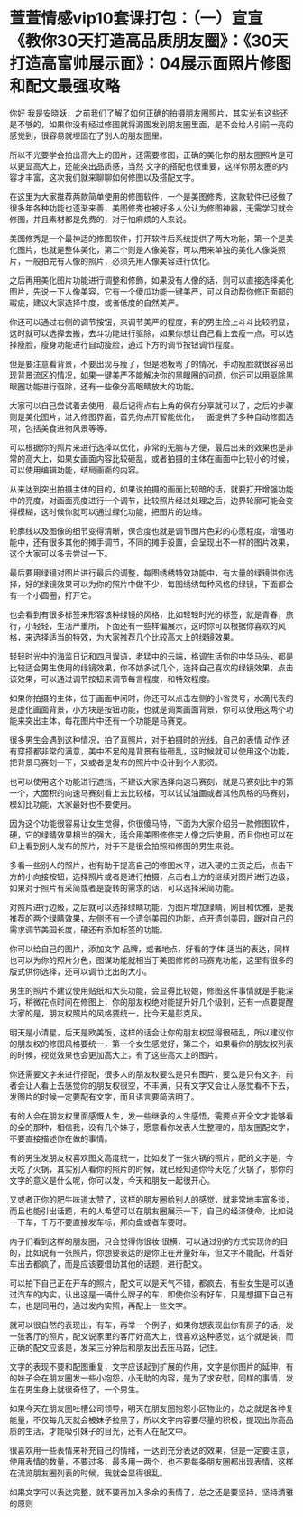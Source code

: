 # 萱萱情感vip10套课打包：（一）宣宣《教你30天打造高品质朋友圈》：《30天打造高富帅展示面》：04展示面照片修图和配文最强攻略

你好 我是安晓妖，之前我们了解了如何正确的拍摄朋友圈照片，其实光有这些还是不够的，如果你没有经过修图就将源图发到朋友圈里面，是不会给人引前一亮的感觉到，很容易就埋固在了别人的朋友圈里。

所以不光要学会拍出高大上的图片，还需要修图，正确的美化你的朋友圈照片是可以更显高大上，还能突出品质感，当然 文字的搭配也很重要，这样你朋友圈的内容才丰富，这次我们就来聊聊如何修图以及搭配文字。

在这里为大家推荐两款简单使用的修图软件，一个是美图修秀，这款软件已经做了很多年各种功能也逐渐来善，美图修秀也被好多人公认为修图神器，无需学习就会修图，并且素材都是免费的，对于怕麻烦的人来说。

美图修秀是一个最神适的修图软件，打开软件后系统提供了两大功能，第一个是美化图片，也就是整体美化，第二个则是人像美容，可以用来单独的美化人像类照片，一般拍完有人像的照片，必须先用人像美容进行优化。

之后再用美化图片功能进行调整和修飾，如果没有人像的话，则可以直接选择美化图片，先说一下人像美容，它有一个傻瓜功能一键美严，可以自动帮你修正面部的瑕疵，建议大家选择中度，或者低度的自然美严。

你还可以通过右侧的调节按钮，来调节美严的程度，有的男生脸上斗斗比较明显，这时就可以选择去搬，去斗功能进行驱除，如果你想让自己看上去瘦一点，可以选择瘦脸，瘦身功能进行自动瘦脸，通过下方的调节按钮调节程度。

但是要注意看背景，不要出现与瘦了，但是地板弯了的情况，手动瘦脸就很容易出现背景流区的情况，如果一键美严不能解决你的黑眼圈的问题，你还可以用驱除黑眼圈功能进行驱除，还有一些像分高眼睛放大的功能。

大家可以自己尝试着去使用，最后记得点右上角的保存分享就可以了，之后的步骤则是美化图片，进入修图界面，首先你点开智能优化，一面提供了多种自动修图选项，包括美食进物风景等等。

可以根据你的照片来进行选择以优化，非常的无脑与方便，最后出来的效果也是非常的高大上，如果女画面内容比较砸乱，或者拍摄的主体在画面中比较小的时候，可以使用编辑功能，结局画面的内容。

从来达到突出拍摄主体的目的，如果说拍摄的画面比较暗的话，就要打开增强功能中的亮度，对画面亮度进行一个调节，比较照片经过处理之后，边界轮廓可能会变得模糊，这时候你就可以通过绿化功能，把图片的边缘。

轮廓线以及图像的细节变得清晰，保合度也就是调节图片色彩的心愿程度，增强功能中，还有很多其他的摊手调节，不同的摊手设置，会呈现出不一样的图片效果，这个大家可以多去尝试一下。

最后要用绿镜对图片进行最后的调整，每图绣绣特效功能中，有大量的绿镜供你选择，好的绿镜效果可以为你的照片中做不少，每图绣绣每种风格的绿镜，下面都会有一个小圆圈，打开它。

也会看到有很多标签来形容该种绿镜的风格，比如轻轻时光的标签，就是青春，旅行，小轻轻，生活严重所，下面还有一些样偏展示，这时你可以根据你喜欢的风格，来选择适当的特效，为大家推荐几个比较高大上的绿镜效果。

轻轻时光中的海监日记和四月误语，老猛中的云端，格调生活你的中华马头，都是比较适合男生使用的绿镜效果，你不妨多试几个，选择自己喜欢的绿镜效果，点击该效果，可以通过调节按钮来调节每言程度，和特效程度。

如果你拍摄的主体，位于画面中间时，你还可以点击左侧的小省灵号，水滴代表的是虚化画面背景，小方块是按钮功能，也就是调案画面背景，你可以使用这两个功能来突出主体，每花图片中还有一个功能是马赛克。

很多男生会遇到这种情况，拍了真照片，对于拍摄时的光线，自己的表情 动作 还有穿搭都非常的满意，美中不足的是背景有些砸乱，这时候就可以使用这个功能，把背景马赛刻一下，又或者是发布的照片中设计到个人影资。

也可以使用这个功能进行遮挡，不建议大家选择向速马赛刻，就是马赛刻比中的第一个，大面积的向速马赛刻看上去比较楼，可以试试油画或者其他风格的马赛刻，模幻比功能，大家最好也不要使用。

因为这个功能很容易让女生觉得，你很傻马特，下面为大家介绍另一款修图软件，硬，它的绿睛效果相当的强大，适合用美图修修完人像之后使用，而且你也可以在印上看到别人发布的照片，对于不是很会拍照和修图的男生来说。

多看一些别人的照片，也有助于提高自己的修图水平，进入硬的主页之后，点击下方的小向接按钮，选择照片或者是进行拍摄，点击右上方的继续对图片进行边级，如果对于照片有采简或者是旋转的需求的话，可以选择采简功能。

对照片进行边级，之后就可以选择绿睛功能，为图片增加绿睛，网目和优雅，是我推荐的两个绿睛效果，左侧还有一个遗剑美园的功能，点开遗剑美园，跟对自己的需求调节美园长度，硬还有添加标签的功能。

你可以给自己的图片，添加文字 品牌，或者地点，好看的字体 适当的表达，同样也可以为你的照片分色，图谋功能就相当于美图修修的马赛克功能，这里有很多的版式供你选择，还可以调节比出的大小。

男生的照片不建议使用贴纸和大头功能，会显得比较娘，修图这件事情就是手能深巧，稍微花点时间在修图上，你的朋友权绝对能提升好几个级别，还有一点要提醒大家的是，朋友权照片的风格要统一，比今天是彭克风。

明天是小清星，后天是欧美饭，这样的话会让你的朋友权显得很砸乱，所以建议你的朋友权的修图风格要统一，第一个女生感觉好，第二个，如果看你的朋友权列表的时候，视觉效果也会更加高大上，有了这些高大上的图片。

你还需要文字来进行搭配，很多人的朋友权要么是只有图片，要么是只有文字，前者会让人看上去感觉你的朋友权很空，不丰满，只有文字又会让人感觉看不下去，发图片的时候一定要配有文字，而且语言要简洁明了。

有的人会在朋友权里面感慨人生，发一些继承的人生感悟，需要点开全文才能够看的全的那种，相信我，没有几个妹子，愿意看你发表人生整理的，朋友圈配文字，不要直接描述你在做的事情。

有的男生发朋友权喜欢图文高度统一，比如发了一张火锅的照片，配的文字是，今天吃了火锅，其实别人看你的照片的时候，就已经知道你今天吃了火锅了，那你的文字的意义是什么呢，你可以发，今天和朋友一起很开心。

又或者正你的肥牛味道太赞了，这样的朋友圈给别人的感觉，就非常地丰富多谈，而且也能引出话题，有的人希望可以在朋友圈展示一下，自己的经济使命，比如说一下车，千万不要直接发车标，邦向盘或者车要时。

内子们看到这样的朋友圈，只会觉得你很妆 很横，可以通过别的方式实现你的目的，比如说有一张照片，你想要表达的是你正在开量好车，但文字不能配，开着好车出去都疯了，而是应该要借助其他的话题，进行配文。

可以拍下自己正在开车的照片，配文可以是天气不错，都疯去，有些女生是可以通过汽车的内实，认出这是一辆什么牌子的车，即使你没有好车，只是想摄下自己有车，也是同用的，通过发内实照，再配上一些文字。

就可以很自然的表现出，有车，再举一个例子，如果你想表现出你有房子的话，发一张客厅的照片，配文说家里的客厅好高大上，很喜欢这种感觉，这个就是装，而正确的配文应该是，发呆三分钟后和朋友出去压马路，记住。

文字的表现不要和配图重复，文字应该起到扩展的作用，文字是你图片的延伸，有的妹子会在朋友圈发一些小抱怨，小无助的内容，是为了求安慰，同样的事情，发生在男生身上就很奇怪了，一个男生。

如果今天在朋友圈吐槽公司领导，明天在朋友圈抱怨小区物业的，总之就是各种复能量，不仅每几天就会被妹子拉黑了，所以文字内容要尽量的积极，提现出你高品质的生活，才能吸引妹子的目光，还有人在配文中。

很喜欢用一些表情来补充自己的情绪，一达到充分表达的效果，但是一定要注意，使用表情的数量，不要过多，最多用一两个，也不要每条朋友圈都出现表情，这样在流览朋友圈列表的时候，我就会显得很乱。

如果文字可以表达完整，就不要再加入多余的表情了，总之还是要坚持，坚持清雅的原则